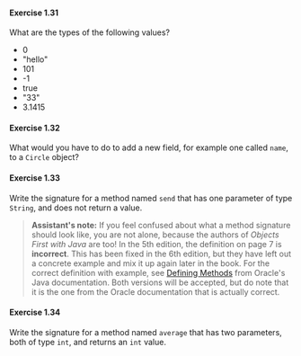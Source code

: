 #### Exercise 1.31
What are the types of the following values?

- 0
- "hello"
- 101
- -1
- true
- "33"
- 3.1415

#### Exercise 1.32
What would you have to do to add a new field, for example one called `name`, to
a `Circle` object?

#### Exercise 1.33
Write the signature for a method named `send` that has one parameter of type
`String`, and does not return a value.

> **Assistant's note:** If you feel confused about what a method signature
> should look like, you are not alone, because the authors of _Objects First
> with Java_ are too! In the 5th edition, the definition on page 7 is
> **incorrect**. This has been fixed in the 6th edition, but they have left out
> a concrete example and mix it up again later in the book. For the correct
> definition with example, see
> [Defining Methods](https://docs.oracle.com/javase/tutorial/java/javaOO/methods.html)
> from Oracle's Java documentation. Both versions will be accepted, but do note
> that it is the one from the Oracle documentation that is actually correct.

#### Exercise 1.34
Write the signature for a method named `average` that has two parameters, both
of type `int`, and returns an `int` value.